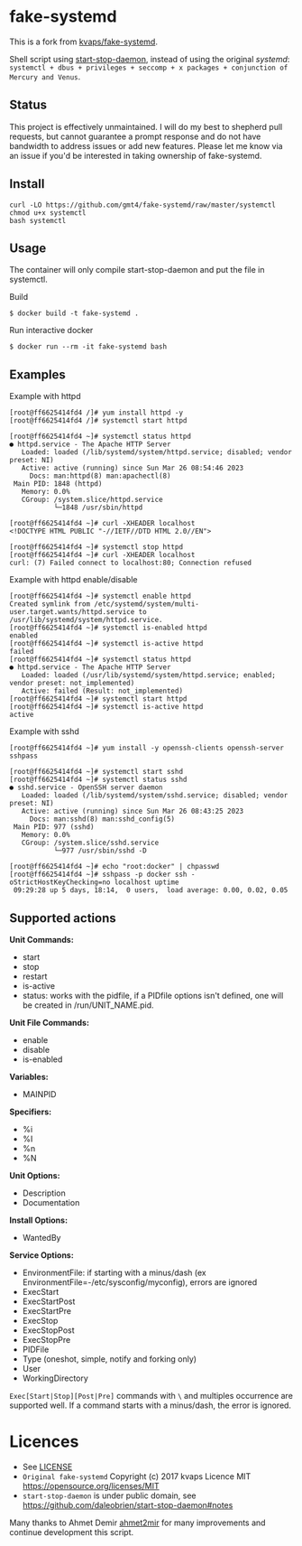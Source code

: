 # fake-systemd

This is a fork from [kvaps/fake-systemd](https://github.com/kvaps/fake-systemd).

Shell script using [start-stop-daemon](https://github.com/daleobrien/start-stop-daemon), instead of using the original *systemd*: `systemctl + dbus + privileges + seccomp + x packages + conjunction of Mercury and Venus`.

## Status

This project is effectively unmaintained. I will do my best to shepherd pull requests, but cannot guarantee a prompt response and do not have bandwidth to address issues or add new features. Please let me know via an issue if you'd be interested in taking ownership of fake-systemd.

## Install

```console
curl -LO https://github.com/gmt4/fake-systemd/raw/master/systemctl
chmod u+x systemctl
bash systemctl
```

## Usage

The container will only compile start-stop-daemon and put the file in systemctl.

Build

```console
$ docker build -t fake-systemd .
```

Run interactive docker

```console
$ docker run --rm -it fake-systemd bash
```

## Examples

Example with httpd

```console
[root@ff6625414fd4 /]# yum install httpd -y
[root@ff6625414fd4 /]# systemctl start httpd

[root@ff6625414fd4 ~]# systemctl status httpd
● httpd.service - The Apache HTTP Server
   Loaded: loaded (/lib/systemd/system/httpd.service; disabled; vendor preset: NI)
   Active: active (running) since Sun Mar 26 08:54:46 2023
     Docs: man:httpd(8) man:apachectl(8)
 Main PID: 1848 (httpd)
   Memory: 0.0%
   CGroup: /system.slice/httpd.service
           └─1848 /usr/sbin/httpd

[root@ff6625414fd4 ~]# curl -XHEADER localhost
<!DOCTYPE HTML PUBLIC "-//IETF//DTD HTML 2.0//EN">

[root@ff6625414fd4 ~]# systemctl stop httpd
[root@ff6625414fd4 ~]# curl -XHEADER localhost
curl: (7) Failed connect to localhost:80; Connection refused
```

Example with httpd enable/disable

```console
[root@ff6625414fd4 ~]# systemctl enable httpd
Created symlink from /etc/systemd/system/multi-user.target.wants/httpd.service to /usr/lib/systemd/system/httpd.service.
[root@ff6625414fd4 ~]# systemctl is-enabled httpd
enabled
[root@ff6625414fd4 ~]# systemctl is-active httpd
failed
[root@ff6625414fd4 ~]# systemctl status httpd
● httpd.service - The Apache HTTP Server
   Loaded: loaded (/usr/lib/systemd/system/httpd.service; enabled; vendor preset: not_implemented)
   Active: failed (Result: not_implemented)
[root@ff6625414fd4 ~]# systemctl start httpd
[root@ff6625414fd4 ~]# systemctl is-active httpd
active
```

Example with sshd

```console
[root@ff6625414fd4 ~]# yum install -y openssh-clients openssh-server sshpass

[root@ff6625414fd4 ~]# systemctl start sshd
[root@ff6625414fd4 ~]# systemctl status sshd
● sshd.service - OpenSSH server daemon
   Loaded: loaded (/lib/systemd/system/sshd.service; disabled; vendor preset: NI)
   Active: active (running) since Sun Mar 26 08:43:25 2023
     Docs: man:sshd(8) man:sshd_config(5)
 Main PID: 977 (sshd)
   Memory: 0.0%
   CGroup: /system.slice/sshd.service
           └─977 /usr/sbin/sshd -D

[root@ff6625414fd4 ~]# echo "root:docker" | chpasswd
[root@ff6625414fd4 ~]# sshpass -p docker ssh -oStrictHostKeyChecking=no localhost uptime
 09:29:28 up 5 days, 18:14,  0 users,  load average: 0.00, 0.02, 0.05
```

## Supported actions

**Unit Commands:**

* start
* stop
* restart
* is-active
* status: works with the pidfile,  if a PIDfile options isn't defined, one will be created in /run/UNIT_NAME.pid.

**Unit File Commands:**

* enable
* disable
* is-enabled

**Variables:**

* MAINPID

**Specifiers:**

* %i
* %I
* %n
* %N

**Unit Options:**

* Description
* Documentation

**Install Options:**

* WantedBy

**Service Options:**

* EnvironmentFile: if starting with a minus/dash (ex EnvironmentFile=-/etc/sysconfig/myconfig), errors are ignored
* ExecStart
* ExecStartPost
* ExecStartPre
* ExecStop
* ExecStopPost
* ExecStopPre
* PIDFile
* Type (oneshot, simple, notify and forking only)
* User
* WorkingDirectory

`Exec[Start|Stop][Post|Pre]` commands with `\` and multiples occurrence are supported well.
If a command starts with a minus/dash, the error is ignored.

# Licences

- See [LICENSE](../../blob/master/LICENSE)
- `Original fake-systemd` Copyright (c) 2017 kvaps Licence MIT https://opensource.org/licenses/MIT
- `start-stop-daemon` is under public domain, see https://github.com/daleobrien/start-stop-daemon#notes

Many thanks to Ahmet Demir [ahmet2mir](https://github.com/ahmet2mir) for many improvements and continue development this script.


